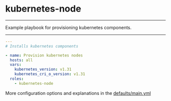 # kubernetes-node

---

Example playbook for provisioning kubernetes components.

---

```yml
---
# Installs kubernetes components

- name: Provision kubernetes nodes
  hosts: all
  vars:
    kubernetes_version: v1.31
    kubernetes_cri_o_version: v1.31
  roles:
    - kubernetes-node
```

More configuration options and explanations in the [defaults/main.yml](/kubernetes-node/defaults/main.yml)
